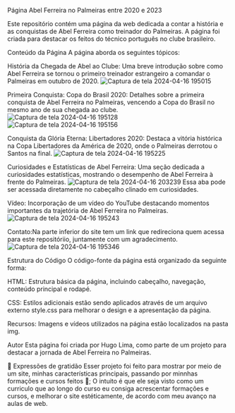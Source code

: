 Página Abel Ferreira no Palmeiras entre 2020 e 2023

Este repositório contém uma página da web dedicada a contar a história e as conquistas de Abel Ferreira como treinador do Palmeiras. A página foi criada para destacar os feitos do técnico português no clube brasileiro.

Conteúdo da Página
A página aborda os seguintes tópicos:

História da Chegada de Abel ao Clube: Uma breve introdução sobre como Abel Ferreira se tornou o primeiro treinador estrangeiro a comandar o Palmeiras em outubro de 2020.
![Captura de tela 2024-04-16 195015](https://github.com/hugo14253600/Mini_PI/assets/162808170/8876ade6-3e54-476b-8faa-c635cd768eb4)




Primeira Conquista: Copa do Brasil 2020: Detalhes sobre a primeira conquista de Abel Ferreira no Palmeiras, vencendo a Copa do Brasil no mesmo ano de sua chegada ao clube.
![Captura de tela 2024-04-16 195128](https://github.com/hugo14253600/Mini_PI/assets/162808170/4ce610b9-3208-4f48-84b1-b961006a4d34)
![Captura de tela 2024-04-16 195156](https://github.com/hugo14253600/Mini_PI/assets/162808170/f2851a11-014f-4fce-997c-224d6091cc0a)






Conquista da Glória Eterna: Libertadores 2020: Destaca a vitória histórica na Copa Libertadores da América de 2020, onde o Palmeiras derrotou o Santos na final.
![Captura de tela 2024-04-16 195225](https://github.com/hugo14253600/Mini_PI/assets/162808170/be08d7fc-c515-458c-8a3b-7a254e57c6d1)




Curiosidades e Estatísticas de Abel Ferreira: Uma seção dedicada a curiosidades estatísticas, mostrando o desempenho de Abel Ferreira à frente do Palmeiras.
![Captura de tela 2024-04-16 203239](https://github.com/hugo14253600/Mini_PI/assets/162808170/99390a8f-ca43-4191-9900-d2b8cbf71c6c)
Essa aba pode ser acessada diretamente no cabeçalho clinado em curiosidades.




Vídeo: Incorporação de um vídeo do YouTube destacando momentos importantes da trajetória de Abel Ferreira no Palmeiras.
![Captura de tela 2024-04-16 195243](https://github.com/hugo14253600/Mini_PI/assets/162808170/e16ab043-5c7b-419a-a40f-852eeaeba96d)




Contato:Na parte inferior do site tem um link que redireciona quem acessa para este repositóriio, juntamente com um agradecimento.
![Captura de tela 2024-04-16 195346](https://github.com/hugo14253600/Mini_PI/assets/162808170/5a862fb6-6242-4f84-b764-f82deefd071d)



Estrutura do Código
O código-fonte da página está organizado da seguinte forma:

HTML: Estrutura básica da página, incluindo cabeçalho, navegação, conteúdo principal e rodapé.

CSS: Estilos adicionais estão sendo aplicados através de um arquivo externo style.css para melhorar o design e a apresentação da página.

Recursos: Imagens e vídeos utilizados na página estão localizados na pasta img.

Autor
Esta página foi criada por Hugo Lima, como parte de um projeto para destacar a jornada de Abel Ferreira no Palmeiras.

🎁 Expressões de gratidão Esser projeto foi feito para mostrar por meio de um site, minhas características principais, passando por minnhas formações e cursos feitos 📢; O intuito é que ele seja visto como um curriculo que ao longo do curso eu consiga acrescentar formações e cursos, e melhorar o site estéticamente, de acordo com meu avanço na aulas de web.
